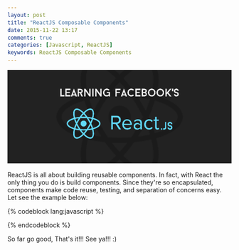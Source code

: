 ```yaml
---
layout: post
title: "ReactJS Composable Components"
date: 2015-11-22 13:17
comments: true
categories: [Javascript, ReactJS]
keywords: ReactJS Composable Components
---
```


<p>
  <img src="/images/reactjs.png" width="600" alt="ReactJS Composable Components" />
</p>

<p>
  ReactJS is all about building reusable components. In fact, with React the only thing you do is build components. Since they're so encapsulated, components make code reuse, testing, and separation of concerns easy. Let see the example below:
</p>

{% codeblock lang:javascript %}
<!DOCTYPE html>
<html>
<head>
  <meta charset="UTF-8">
  <title></title>
  <script type="text/javascript" src="http://fb.me/react-0.12.2.js"></script>
  <script type="text/javascript" src="http://fb.me/JSXTransformer-0.12.2.js"></script>
</head>
<body>
  <script type="text/jsx">
    var App = React.createClass({
      getInitialState: function() {
        return {
          red: 0
        }
      },
      update: function(e) {
        this.setState({
          red: this.refs.red.refs.inp.getDOMNode().value
        });
      },
      render: function() {
        return (
          <div>
            <NumInput 
              ref="red"
              min={0}
              max={255}
              step={0.01}
              val={this.state.red}
              type="number"
              label="Red"
              update={this.update} />
          </div>
        );
      }
    });

    var NumInput = React.createClass({
      propTypes: {
        min: React.PropTypes.number,
        max: React.PropTypes.number,
        step: React.PropTypes.number,
        val: React.PropTypes.number,
        label: React.PropTypes.string,
        update:React.PropTypes.func.isRequired,
        type: React.PropTypes.oneOf(['number', 'range'])
      },
      getDefaultProps: function() {
        return {
          min: 0,
          max: 0,
          step: 1,
          val: 0,
          label: '',
          type: 'range'
        }
      },
      render: function() {
        var label = this.props.label !== '' ? <label>{this.props.label} {this.props.val}</label> : ''
        return (
            <div>
              <input 
                ref="inp" 
                type={this.props.type} 
                min={this.props.min} 
                max={this.props.max} 
                step={this.props.step} 
                defaultValue={this.props.val} 
                onChange={this.props.update} />
                {label}
            </div>
        );
      }
    });

    React.render(<App txt="this is the txt prop" />, document.body);
  </script>
</body>
</html>
{% endcodeblock %}

<p>
  So far go good, That's it!!! See ya!!! :)
</p>
